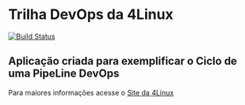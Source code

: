 # Trilha DevOps da 4Linux

<!-- Altere a Flag abaixo com sua URL do Travis -->
[![Build Status](https://travis-ci.org/gabrielromao82/DevOpsLab-HelloWorld.svg?branch=master)](https://travis-ci.org/gabrielromao82/DevOpsLab-HelloWorld)
## Aplicação criada para exemplificar o Ciclo de uma PipeLine DevOps


Para maiores informações acesse o [Site da 4Linux](https://www.4linux.com.br/cursos/devops)
